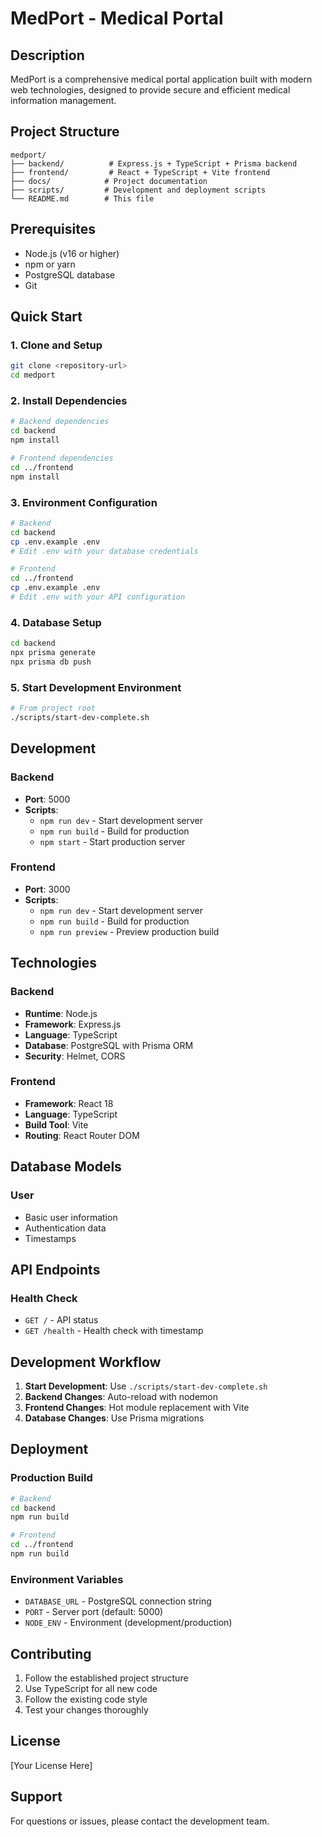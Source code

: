 # MedPort - Medical Portal

## Description
MedPort is a comprehensive medical portal application built with modern web technologies, designed to provide secure and efficient medical information management.

## Project Structure
```
medport/
├── backend/          # Express.js + TypeScript + Prisma backend
├── frontend/         # React + TypeScript + Vite frontend
├── docs/            # Project documentation
├── scripts/         # Development and deployment scripts
└── README.md        # This file
```

## Prerequisites
- Node.js (v16 or higher)
- npm or yarn
- PostgreSQL database
- Git

## Quick Start

### 1. Clone and Setup
```bash
git clone <repository-url>
cd medport
```

### 2. Install Dependencies
```bash
# Backend dependencies
cd backend
npm install

# Frontend dependencies
cd ../frontend
npm install
```

### 3. Environment Configuration
```bash
# Backend
cd backend
cp .env.example .env
# Edit .env with your database credentials

# Frontend
cd ../frontend
cp .env.example .env
# Edit .env with your API configuration
```

### 4. Database Setup
```bash
cd backend
npx prisma generate
npx prisma db push
```

### 5. Start Development Environment
```bash
# From project root
./scripts/start-dev-complete.sh
```

## Development

### Backend
- **Port**: 5000
- **Scripts**: 
  - `npm run dev` - Start development server
  - `npm run build` - Build for production
  - `npm start` - Start production server

### Frontend
- **Port**: 3000
- **Scripts**:
  - `npm run dev` - Start development server
  - `npm run build` - Build for production
  - `npm run preview` - Preview production build

## Technologies

### Backend
- **Runtime**: Node.js
- **Framework**: Express.js
- **Language**: TypeScript
- **Database**: PostgreSQL with Prisma ORM
- **Security**: Helmet, CORS

### Frontend
- **Framework**: React 18
- **Language**: TypeScript
- **Build Tool**: Vite
- **Routing**: React Router DOM

## Database Models

### User
- Basic user information
- Authentication data
- Timestamps

## API Endpoints

### Health Check
- `GET /` - API status
- `GET /health` - Health check with timestamp

## Development Workflow

1. **Start Development**: Use `./scripts/start-dev-complete.sh`
2. **Backend Changes**: Auto-reload with nodemon
3. **Frontend Changes**: Hot module replacement with Vite
4. **Database Changes**: Use Prisma migrations

## Deployment

### Production Build
```bash
# Backend
cd backend
npm run build

# Frontend
cd ../frontend
npm run build
```

### Environment Variables
- `DATABASE_URL` - PostgreSQL connection string
- `PORT` - Server port (default: 5000)
- `NODE_ENV` - Environment (development/production)

## Contributing

1. Follow the established project structure
2. Use TypeScript for all new code
3. Follow the existing code style
4. Test your changes thoroughly

## License

[Your License Here]

## Support

For questions or issues, please contact the development team.
